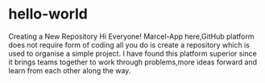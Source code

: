 # hello-world
Creating a New Repository
Hi Everyone!
Marcel-App here,GitHub platform does not require form of coding all you do is create a repository which is used to organise a simple project.
I have found this platform superior since it brings teams together to work through problems,more ideas forward and learn from each other along the way.
